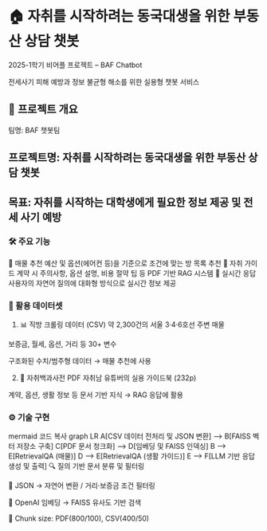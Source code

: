 # 🏠 자취를 시작하려는 동국대생을 위한 부동산 상담 챗봇
2025-1학기 비어플 프로젝트 – BAF Chatbot

전세사기 피해 예방과 정보 불균형 해소를 위한 실용형 챗봇 서비스

## 📌 프로젝트 개요
팀명: BAF 챗봇팀

## 프로젝트명: 자취를 시작하려는 동국대생을 위한 부동산 상담 챗봇

## 목표: 자취를 시작하는 대학생에게 필요한 정보 제공 및 전세 사기 예방

### 🛠 주요 기능
📌 매물 추천	예산 및 옵션(에어컨 등)을 기준으로 조건에 맞는 방 목록 추천
📘 자취 가이드	계약 시 주의사항, 옵션 설명, 비용 절약 팁 등 PDF 기반 RAG 시스템
💬 실시간 응답	사용자의 자연어 질의에 대화형 방식으로 실시간 정보 제공

### 📂 활용 데이터셋
1. 📊 직방 크롤링 데이터 (CSV)
약 2,300건의 서울 3·4·6호선 주변 매물

보증금, 월세, 옵션, 거리 등 30+ 변수

구조화된 수치/범주형 데이터 → 매물 추천에 사용

2. 📄 자취백과사전 PDF
자취남 유튜버의 실용 가이드북 (232p)

계약, 옵션, 생활 정보 등 문서 기반 지식 → RAG 응답에 활용

### ⚙️ 기술 구현
mermaid
코드 복사
graph LR
A[CSV 데이터 전처리 및 JSON 변환] --> B[FAISS 벡터 저장소 구축]
C[PDF 문서 청크화] --> D[임베딩 및 FAISS 인덱싱]
B --> E[RetrievalQA (매물)]
D --> E[RetrievalQA (생활 가이드)]
E --> F[LLM 기반 응답 생성 및 출력]
🔍 질의 기반 문서 분류 및 필터링

📐 JSON → 자연어 변환 / 거리·보증금 조건 필터링

🧠 OpenAI 임베딩 → FAISS 유사도 기반 검색

🧾 Chunk size: PDF(800/100), CSV(400/50)

